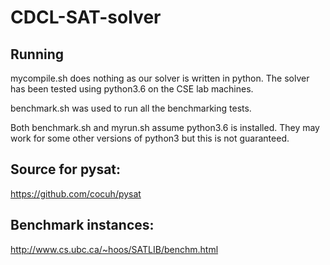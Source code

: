 # CDCL-SAT-solver

## Running
mycompile.sh does nothing as our solver is written in python.
The solver has been tested using python3.6 on the CSE lab machines. 

benchmark.sh was used to run all the benchmarking tests.

Both benchmark.sh and myrun.sh assume python3.6 is installed. They may work for some other versions of python3 but this is not guaranteed.

## Source for pysat:

https://github.com/cocuh/pysat

## Benchmark instances:

http://www.cs.ubc.ca/~hoos/SATLIB/benchm.html

